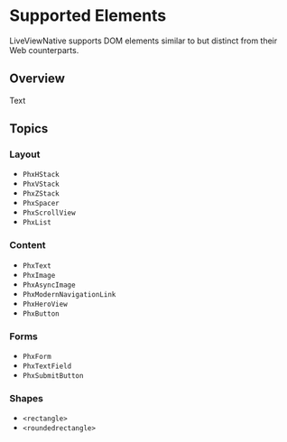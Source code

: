 # Supported Elements

LiveViewNative supports DOM elements similar to but distinct from their Web counterparts.

## Overview

<!--@START_MENU_TOKEN@-->Text<!--@END_MENU_TOKEN@-->

## Topics

### Layout

- ``PhxHStack``
- ``PhxVStack``
- ``PhxZStack``
- ``PhxSpacer``
- ``PhxScrollView``
- ``PhxList``

### Content

- ``PhxText``
- ``PhxImage``
- ``PhxAsyncImage``
- ``PhxModernNavigationLink``
- ``PhxHeroView``
- ``PhxButton``

### Forms

- ``PhxForm``
- ``PhxTextField``
- ``PhxSubmitButton``

### Shapes

- `<rectangle>`
- `<roundedrectangle>`
